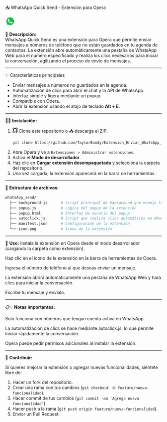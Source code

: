 📥 WhatsApp Quick Send - Extensión para Opera

![Icon](icons/icon32x32.png)

📍 **Descripción:**  
WhatsApp Quick Send es una extensión para Opera que permite enviar mensajes a números de teléfono que no están guardados en tu agenda de contactos. La extensión abre automáticamente una pestaña de WhatsApp Web para el número especificado y realiza los clics necesarios para iniciar la conversación, agilizando el proceso de envío de mensajes.

---

✨ Características principales
- Enviar mensajes a números no guardados en la agenda.  
- Automatización de clics para abrir el chat y la API de WhatsApp.  
- Interfaz simple y ligera mediante un popup.  
- Compatible con Opera.  
- Abrir la extensión usando el atajo de teclado **Alt + E**.  

---

👨‍🔧 **Instalación:**

1. ![Icon](icons/github.webp) Clona este repositorio o 📥 descarga el ZIP.
   ```bash
   git clone https://github.com/TaylorBundy/Extension_Enviar_WhatsApp_Opera.git
   ```
3. Abre Opera y ve a `Extensiones > Administrar extensiones`.
4. Activa el **Modo de desarrollador**.
5. Haz clic en **Cargar extensión desempaquetada** y selecciona la carpeta del repositorio.
6. Una vez cargada, la extensión aparecerá en la barra de herramientas.

---

📂 **Estructura de archivos:**

```bash
whatsApp_send/
  ├── background.js      # Script principal de background que maneja la extensión
  ├── popup.js           # Lógica del popup de la extensión
  ├── popup.html         # Interfaz de usuario del popup
  ├── autoclick.js       # Script que realiza clics automáticos en WhatsApp Web
  ├── manifest.json      # Configuración de la extensión
  └── icon.png           # Ícono de la extensión
```

---

🚀 **Uso:**
Instala la extensión en Opera desde el modo desarrollador (cargando la carpeta como extensión).

Haz clic en el icono de la extensión en la barra de herramientas de Opera.

Ingresa el número de teléfono al que deseas enviar un mensaje.

La extensión abrirá automáticamente una pestaña de WhatsApp Web y hará clics para iniciar la conversación.

Escribe tu mensaje y envíalo.

---

📋💡 **Notas importantes:**

Solo funciona con números que tengan cuenta activa en WhatsApp.

La automatización de clics se hace mediante autoclick.js, lo que permite iniciar rápidamente la conversación.

Opera puede pedir permisos adicionales al instalar la extensión.

---

🔹 **Contribuir:**

Si quieres mejorar la extensión o agregar nuevas funcionalidades, siéntete libre de:  
1. Hacer un fork del repositorio.  
2. Crear una rama con tus cambios (`git checkout -b feature/nueva-funcionalidad`).  
3. Hacer commit de tus cambios (`git commit -am 'Agrega nueva funcionalidad'`).  
4. Hacer push a la rama (`git push origin feature/nueva-funcionalidad`).  
5. Enviar un Pull Request.
